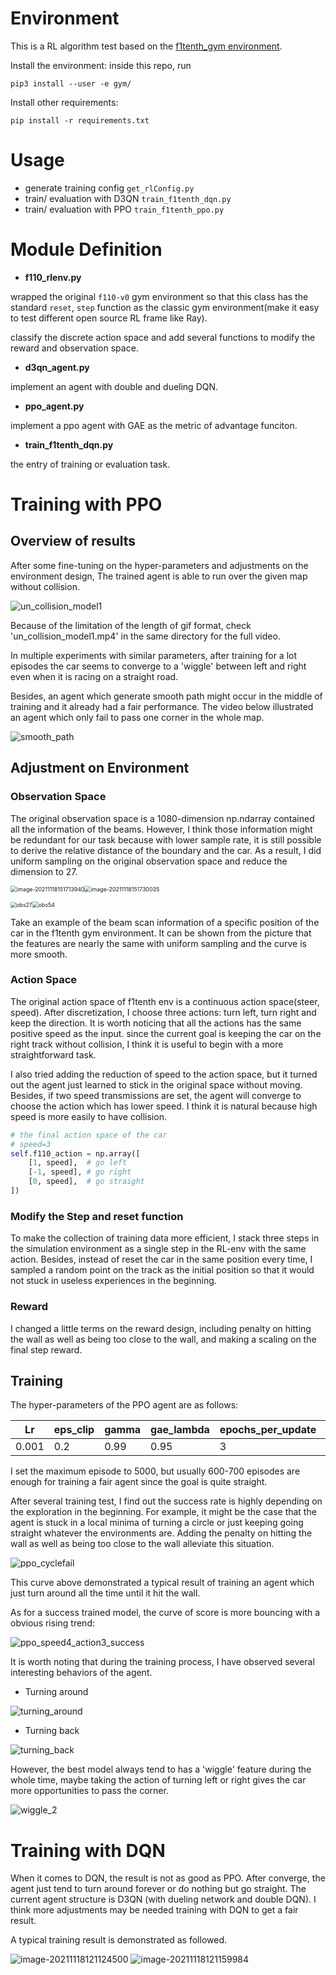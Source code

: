 # Environment
This is a RL algorithm test based on the [f1tenth_gym environment](https://github.com/f1tenth/f1tenth_gym).

Install the environment: inside this repo, run 

`pip3 install --user -e gym/`

Install other requirements:

`pip install -r requirements.txt` 

# Usage

- generate training config `get_rlConfig.py`
- train/ evaluation with D3QN  `train_f1tenth_dqn.py`
- train/ evaluation with PPO `train_f1tenth_ppo.py`

# Module Definition

- **f110_rlenv.py**

wrapped the original `f110-v0` gym environment so that this class has the standard `reset`, `step` function as the classic gym environment(make it easy to test different open source RL frame like Ray). 

classify the discrete action space and add several functions to modify the reward and observation space.

- **d3qn_agent.py**

implement an agent with double and dueling DQN.

- **ppo_agent.py**

implement a ppo agent with GAE as the metric of advantage funciton. 

- **train_f1tenth_dqn.py**

the entry of training or evaluation task.



# Training with PPO

## Overview of results

After some fine-tuning on the hyper-parameters and adjustments on the environment design,  The trained agent is able to run over the given map without collision. 

<img src=".\examples\RL_example\result\others\un_collision_model1.gif" alt="un_collision_model1"  />

Because of the limitation of the length of gif format, check 'un_collision_model1.mp4' in the same directory for the full video.

In multiple experiments with similar parameters, after training for a lot episodes the car seems to converge to a 'wiggle' between left and right even when it is racing on a straight road.

Besides, an agent which generate smooth path might occur in the middle of training and it already had a fair performance. The video below illustrated an agent which only fail to pass one corner in the whole map. 

<img src=".\examples\RL_example\result\others\smooth_path.gif" alt="smooth_path"  />



## Adjustment on Environment

### Observation Space

The original observation space is a 1080-dimension np.ndarray contained all the information of the beams. However, I think those information might be redundant for our task because with lower sample rate, it is still possible to derive the relative distance of the boundary and the car. As a result, I did uniform sampling on the original observation space and reduce the dimension to 27.

<img src=".\examples\RL_example\result\ddqn\image\obs108" alt="image-20211118151713940" style="zoom:63%;" /><img src=".\examples\RL_example\result\ddqn\image\obs1080" alt="image-20211118151730035" style="zoom:63%;" />

<img src=".\examples\RL_example\result\others\obs27.PNG" alt="obs27" style="zoom:61%;" /><img src=".\examples\RL_example\result\others\obs54.PNG" alt="obs54" style="zoom: 63%;" />

Take an example of the beam scan information of a specific position of the car in the f1tenth gym environment. It can be shown from the picture that the features are nearly the same with uniform sampling and the curve is more smooth.



### Action Space

The original action space of f1tenth env is a continuous action space(steer, speed). After discretization, I choose three actions: turn left, turn right and keep the direction. It is worth noticing that all the actions has the same positive speed as the input. since the current goal is keeping the car on the right track without collision, I think it is useful to begin with a more straightforward task.

I also tried adding the reduction of speed to the action space, but it turned out the agent just learned to stick in the original space without moving. Besides, if  two speed transmissions are set, the agent will converge to choose the action which has lower speed. I think it is natural because high speed is more easily to have collision.

```python
# the final action space of the car
# speed=3
self.f110_action = np.array([
    [1, speed],  # go left
    [-1, speed], # go right
    [0, speed],  # go straight
])
```



### Modify the Step and reset function

To make the collection of training data more efficient, I stack three steps in the simulation environment as a single step in the RL-env with the same action. Besides, instead of reset the car in the same position every time, I sampled a random point on the track as the initial position so that it would not stuck in useless experiences in the beginning.



### Reward

I changed a little terms on the reward design, including penalty on hitting the wall as well as being too close to the wall, and making a scaling on the final step reward.



## Training

 The hyper-parameters of the PPO agent are as follows:

| Lr    | eps_clip | gamma | gae_lambda | epochs_per_update | step_per_update | episode |
| ----- | -------- | ----- | ---------- | ----------------- | --------------- | ------- |
| 0.001 | 0.2      | 0.99  | 0.95       | 3                 | 100             | 5000    |

I set the maximum episode to 5000, but usually 600-700 episodes are enough for training a fair agent since the goal is quite straight.

After several training test, I find out the success rate is highly depending on the exploration in the beginning. For example, it might be the case that the agent is stuck in a local minima of turning a circle or just keeping going straight whatever the environments are. Adding the penalty on hitting the wall as well as being too close to the wall alleviate this situation.

<img src=".\examples\RL_example\result\others\ppo_cyclefail.PNG" alt="ppo_cyclefail"  />

This curve above demonstrated a typical result of training an agent which just turn around all the time until it hit the wall.

 As for a success trained model, the curve of score is more bouncing with a obvious rising trend:

<img src=".\examples\RL_example\result\others\ppo_speed4_action3_success.PNG" alt="ppo_speed4_action3_success"  />

It is worth noting that during the training process, I have observed several interesting behaviors of the agent.

- Turning around

<img src=".\examples\RL_example\result\others\turning_around.gif" alt="turning_around"  />

- Turning back

<img src=".\examples\RL_example\result\others\turning_back.gif" alt="turning_back"  />

However, the best model always tend to has a 'wiggle' feature during the whole time, maybe taking the action of turning left or right gives the car more opportunities to pass the corner.

<img src="D:\Code_Projects\f1tenth_gym\examples\RL_example\result\others\wiggle_2.gif" alt="wiggle_2"  />





# Training with DQN

When it comes to DQN, the result is not as good as PPO. After converge, the agent just tend to turn around forever or do nothing but go straight. The current agent structure is D3QN (with dueling network and double DQN). I think more adjustments may be needed training with DQN to get a fair result.

A typical training result is demonstrated as followed. 

<img src=".\examples\RL_example\result\ddqn\image\reward" alt="image-20211118121124500"  />

 

<img src=".\examples\RL_example\result\ddqn\image\loss" alt="image-20211118121159984"  />

